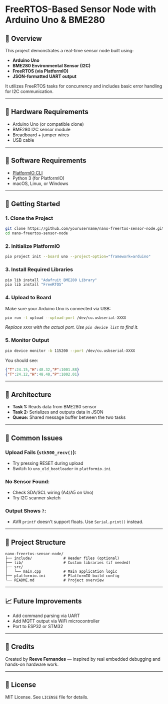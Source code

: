 
# FreeRTOS-Based Sensor Node with Arduino Uno & BME280

## 📌 Overview
This project demonstrates a real-time sensor node built using:

- **Arduino Uno**
- **BME280 Environmental Sensor (I2C)**
- **FreeRTOS (via PlatformIO)**
- **JSON-formatted UART output**

It utilizes FreeRTOS tasks for concurrency and includes basic error handling for I2C communication.

---

## 🔧 Hardware Requirements

- Arduino Uno (or compatible clone)
- BME280 I2C sensor module
- Breadboard + jumper wires
- USB cable

---

## 🧰 Software Requirements

- [PlatformIO CLI](https://platformio.org/install)
- Python 3 (for PlatformIO)
- macOS, Linux, or Windows

---

## 🚀 Getting Started

### 1. Clone the Project

```bash
git clone https://github.com/yourusername/nano-freertos-sensor-node.git
cd nano-freertos-sensor-node
```

### 2. Initialize PlatformIO

```bash
pio project init --board uno --project-option="framework=arduino"
```

### 3. Install Required Libraries

```bash
pio lib install "Adafruit BME280 Library"
pio lib install "FreeRTOS"
```

### 4. Upload to Board

Make sure your Arduino Uno is connected via USB:

```bash
pio run -t upload --upload-port /dev/cu.usbserial-XXXX
```

_Replace `XXXX` with the actual port. Use `pio device list` to find it._

### 5. Monitor Output

```bash
pio device monitor -b 115200 --port /dev/cu.usbserial-XXXX
```

You should see:

```json
{"T":24.15,"H":48.32,"P":1001.88}
{"T":24.12,"H":48.40,"P":1002.01}
```

---

## 🧠 Architecture

- **Task 1:** Reads data from BME280 sensor
- **Task 2:** Serializes and outputs data in JSON
- **Queue:** Shared message buffer between the two tasks

---

## 🐞 Common Issues

### Upload Fails (`stk500_recv()`):

- Try pressing RESET during upload
- Switch to `uno_old_bootloader` in `platformio.ini`

### No Sensor Found:

- Check SDA/SCL wiring (A4/A5 on Uno)
- Try I2C scanner sketch

### Output Shows `?`:

- AVR `printf` doesn't support floats. Use `Serial.print()` instead.

---

## 📁 Project Structure

```
nano-freertos-sensor-node/
├── include/              # Header files (optional)
├── lib/                  # Custom libraries (if needed)
├── src/
│   └── main.cpp          # Main application logic
├── platformio.ini        # PlatformIO build config
└── README.md             # Project overview
```

---

## 📈 Future Improvements

- Add command parsing via UART
- Add MQTT output via WiFi microcontroller
- Port to ESP32 or STM32

---

## 🤝 Credits

Created by **Reeve Fernandes** — inspired by real embedded debugging and hands-on hardware work.

---

## 📜 License

MIT License. See `LICENSE` file for details.
